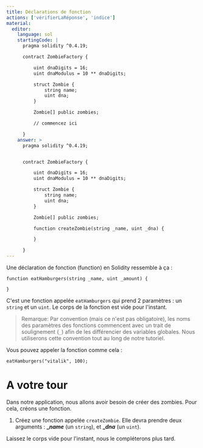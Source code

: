 ```yaml
---
title: Déclarations de fonction
actions: ['vérifierLaRéponse', 'indice']
material:
  editor:
    language: sol
    startingCode: |
      pragma solidity ^0.4.19;

      contract ZombieFactory {

          uint dnaDigits = 16;
          uint dnaModulus = 10 ** dnaDigits;

          struct Zombie {
              string name;
              uint dna;
          }

          Zombie[] public zombies;

          // commencez ici

      }
    answer: >
      pragma solidity ^0.4.19;


      contract ZombieFactory {

          uint dnaDigits = 16;
          uint dnaModulus = 10 ** dnaDigits;

          struct Zombie {
              string name;
              uint dna;
          }

          Zombie[] public zombies;

          function createZombie(string _name, uint _dna) {

          }

      }
---
```


Une déclaration de fonction (function) en Solidity ressemble à ça :

```
function eatHamburgers(string _name, uint _amount) {

}
```
C'est une fonction appelée `eatHamburgers` qui prend 2 paramètres : un `string` et un `uint`. Le corps de la fonction est vide pour l'instant.

> Remarque: Par convention (mais ce n'est pas obligatoire), les noms des paramètres des fonctions commencent avec un trait de soulignement (`_`) afin de les différencier des variables globales. Nous utiliserons cette convention tout au long de notre tutoriel.

Vous pouvez appeler la fonction comme cela :

```
eatHamburgers("vitalik", 100);
```

# A votre tour

Dans notre application, nous allons avoir besoin de créer des zombies. Pour cela, créons une fonction.

1. Créez une fonction appelée `createZombie`. Elle devra prendre deux arguments : **__name_** (un `string`), et **__dna_** (un `uint`).

Laissez le corps vide pour l'instant, nous le compléterons plus tard.
